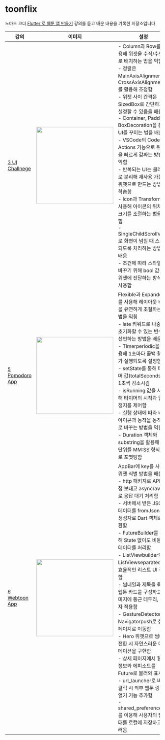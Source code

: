 # toonflix

노마드 코더 [Flutter 로 웹툰 앱 만들기](https://nomadcodersco/flutter-for-beginners/lobby) 강의를 듣고 배운 내용을 기록한 저장소입니다

|강의|이미지|설명|
|--|--|--|
|[3 UI Challnege](https://githubcom/ghi512/toonflix/issues/3)|<img  src="https://githubcom/user-attachments/assets/cc323a80-cc35-4f03-a13c-3e18c1ac385d" width="250px">| - Column과 Row를 사용해 위젯을 수직/수평으로 배치하는 법을 익힘 <br> - 정렬은 MainAxisAlignment와 CrossAxisAlignment를 활용해 조정함<br> - 위젯 사이 간격은 SizedBox로 간단하게 설정할 수 있음을 배움<br> - Container, Padding, BoxDecoration을 통해 UI를 꾸미는 법을 배움<br> - VSCode의 Code Actions 기능으로 위젯을 빠르게 감싸는 방법을 익힘<br> - 반복되는 UI는 클래스로 분리해 재사용 가능한 위젯으로 만드는 방법을 학습함<br> - Icon과 Transform을 사용해 아이콘의 위치와 크기를 조절하는 법을 익힘<br> - SingleChildScrollView로 화면이 넘칠 때 스크롤되도록 처리하는 방법을 배움<br> - 조건에 따라 스타일을 바꾸기 위해 bool 값을 위젯에 전달하는 방식을 사용함
|[5 Pomodoro App](https://githubcom/ghi512/toonflix/issues/5)|<img src="https://githubcom/user-attachments/assets/a6de17b8-5bb5-4946-af01-7a2d27e678b3" width="250px">|Flexible과 Expanded를 사용해 레이아웃 비율을 유연하게 조절하는 방법을 익힘<br> - late 키워드로 나중에 초기화할 수 있는 변수를 선언하는 방법을 배움<br> - Timerperiodic을 사용해 1초마다 콜백 함수가 실행되도록 설정함<br> - setState를 통해 타이머 값(totalSeconds)을 1초씩 감소시킴<br> - isRunning 값을 사용해 타이머의 시작과 일시정지를 제어함<br> - 실행 상태에 따라 버튼 아이콘과 동작을 동적으로 바꾸는 방법을 익힘<br> - Duration 객체와 substring을 활용해 초 단위를 MM:SS 형식으로 포맷팅함|
|[6 Webtoon App](https://githubcom/ghi512/toonflix/issues/6)|<img src="https://githubcom/user-attachments/assets/731aaba5-4082-4bca-8192-f918a435d088" width="250px">|AppBar에 key를 사용해 위젯 식별 방법을 배움<br> - http 패키지로 API 요청 보내고 async/await로 응답 대기 처리함<br> - 서버에서 받은 JSON 데이터를 fromJson() 생성자로 Dart 객체로 변환함<br> - FutureBuilder를 사용해 State 없이도 비동기 데이터를 처리함<br> - ListViewbuilder와 ListViewseparated로 효율적인 리스트 UI 구현함<br> - 썸네일과 제목을 묶은 웹툰 카드를 구성하고 이미지에 둥근 테두리, 그림자 적용함<br> - GestureDetector와 Navigatorpush로 상세 페이지로 이동함<br> - Hero 위젯으로 썸네일 전환 시 자연스러운 애니메이션을 구현함<br> - 상세 페이지에서 웹툰 정보와 에피소드를 Future로 불러와 표시함<br> - url_launcher로 버튼 클릭 시 외부 웹툰 링크 열기 기능 추가함<br> - shared_preferences를 이용해 사용자의 찜 상태를 로컬에 저장하고 불러옴|
